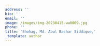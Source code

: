 ```yaml
---
address: ''
bio: ''
email: ''
image: /images/img-20230415-wa0009.jpg
phone: ''
title: 'Shohag, Md. Abul Bashar Siddique,'
_template: author
---
```



